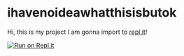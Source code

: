 # ihavenoideawhatthisisbutok
Hi, this is my project I am gonna import to <a href="https://www.repl.it">repl.it<a>!


[![Run on Repl.it](https://repl.it/badge/github/changeno/ihavenoideawhatthisisbutok)](https://repl.it/github/changeno/ihavenoideawhatthisisbutok)

